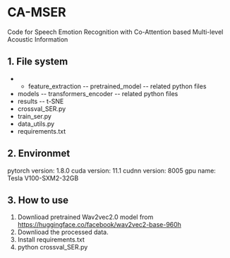 # CA-MSER
Code for Speech Emotion Recognition with Co-Attention based Multi-level Acoustic Information



## 1. File system
- - feature_extraction
  -- pretrained_model
  -- related python files
- models
  -- transformers_encoder
  -- related python files
- results
  -- t-SNE
- crossval_SER.py
- train_ser.py
- data_utils.py
- requirements.txt

## 2. Environmet
pytorch version:  1.8.0
cuda version:  11.1
cudnn version:  8005
gpu name:  Tesla V100-SXM2-32GB

## 3. How to use
 1. Downlioad pretrained Wav2vec2.0 model from https://huggingface.co/facebook/wav2vec2-base-960h
 2. Downlioad the processed data.
 3. Install requirements.txt
 4. python crossval_SER.py
 
